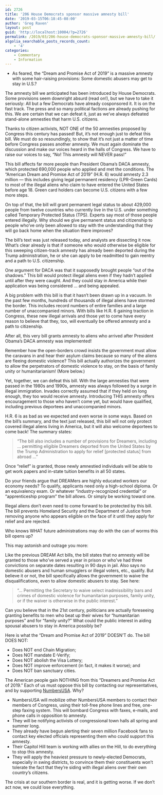 ```yaml
---
id: 2726
title: '206 House Democrats sponsor massive amnesty bill'
date: '2019-03-15T06:18:45-08:00'
author: 'Greg Raven'
layout: post
guid: 'http://localhost:10004/?p=2726'
permalink: /2019/03/206-house-democrats-sponsor-massive-amnesty-bill/
algolia_searchable_posts_records_count:
    - '4'
categories:
    - Commentary
    - Information
---
```


- As feared, the “Dream and Promise Act of 2019” is a massive amnesty with some hair-raising provisions: Some domestic abusers may get to stay in U.S.?

The amnesty bill we anticipated has been introduced by House Democrats. Some provisions seem downright absurd (read on!), but we have to take it seriously: All but a few Democrats have already cosponsored it. It is on the fast track. The press and so many political factions are already pushing for this. We are certain that we can defeat it, just as we’ve always defeated stand-alone amnesties that harm U.S. citizens.

Thanks to citizen activists, NOT ONE of the 50 amnesties proposed by Congress this century has passed! But, it’s not enough just to defeat this bill. We must do so resoundingly, to show that it’s not just a matter of time before Congress passes another amnesty. We must again dominate the discussion and make our voices heard in the halls of Congress. We have to raise our voices to say, “No! This amnesty will NEVER pass!”

This bill affects far more people than President Obama’s DACA amnesty, which protected 690,000 people who applied and met the conditions. The “American Dream and Promise Act of 2019” (H.R. 6) would amnesty 2.3 million — this includes giving legal permanent residency (LPR-Green Cards) to most of the illegal aliens who claim to have entered the United States before age 18. Green card holders can become U.S. citizens with a few more steps.

On top of that, the bill will grant permanent legal status to about 429,000 people from twelve countries who currently live in the U.S. under something called Temporary Protected Status (TPS). Experts say most of those people entered illegally. Why should we give permanent status and citizenship to people who’ve only been allowed to stay with the understanding that they will go back home when the situation there improves?

The bill’s text was just released today, and analysts are dissecting it now. What’s clear already is that if someone who would otherwise be eligible for this sweeping citizen-track amnesty has already been deported during the Trump administration, he or she can apply to be readmitted to gain reentry and a path to U.S. citizenship.

One argument for DACA was that it supposedly brought people “out of the shadows.” This bill would protect illegal aliens even if they hadn’t applied until after they were caught. And they could stay in America while their application was being considered … and being appealed.

A big problem with this bill is that it hasn’t been drawn up in a vacuum. In the past few months, hundreds of thousands of illegal aliens have stormed the border. This includes record numbers of entire families and a large number of unaccompanied minors. With bills like H.R. 6 gaining traction in Congress, these new illegal arrivals and those yet to come have every reason to believe that they, too, will eventually be offered amnesty and a path to citizenship.

After all, this very bill grants amnesty to aliens who arrived after President Obama’s DACA amnesty was implemented!

Remember how the open-borders crowd insists the government must allow the caravans in and hear their asylum claims because so many of the aliens are fleeing domestic violence? This bill actually authorizes the government to allow the perpetrators of domestic violence to stay, on the basis of family unity or humanitarianism! (More below.)

Yet, together, we can defeat this bill. With the large amnesties that were passed in the 1980s and 1990s, amnesty was always followed by a surge in illegal immigration. Invades correctly assumed that if they held on long enough, they too would receive amnesty. Introducing THIS amnesty offers encouragement to those who haven’t come yet, but would have qualified, including previous deportees and unaccompanied minors.

H.R. 6 is as bad as we expected and even worse in some ways. Based on the bill’s summary, and the text just released, this bill will not only protect covered illegal aliens living in America, but it will also welcome deportees to come back! The summary states:

> “The bill also includes a number of provisions for Dreamers, including … permitting eligible Dreamers deported from the United States by the Trump Administration to apply for relief \[protected status\] from abroad …”

Once “relief” is granted, those newly amnestied individuals will be able to get work papers and in-state tuition benefits in all 50 states.

Do your friends argue that DREAMers are highly educated workers our economy needs? To qualify, applicants need only a high-school diploma. Or an equivalency exam. Or whatever “industry-recognized credential” or “apprenticeship program” the bill allows. Or simply be working toward one.

Illegal aliens don’t even need to come forward to be protected by this bill. The bill prevents Homeland Security and the Department of Justice from removing anyone who appears eligible on the face of it until they apply for relief and are rejected.

Who knows WHAT future administrations may do with the can of worms this bill opens up?

This may astonish and outrage you more:

 Like the previous DREAM Act bills, the bill states that no amnesty will be granted to those who’ve served a year in prison or who’ve had three convictions on separate dates resulting in 90 days in jail. Also says no domestic abusers and human smugglers or illegal voters, etc., qualify. But believe it or not, the bill specifically allows the government to waive the disqualifications, even to allow domestic abusers to stay. See here:

> “… Permitting the Secretary to waive select inadmissibility bars and crimes of domestic violence for humanitarian purposes, family unity, or if the waiver is otherwise in the public interest.”

Can you believe that in the 21st century, politicians are actually foreseeing granting benefits to men who beat up their wives for “humanitarian purposes” and for “family unity?” What could the public interest in aiding spousal abusers to stay in America possibly be?

Here is what the “Dream and Promise Act of 2019” DOESN’T do. The bill DOES NOT:

- Does NOT end Chain Migration;
- Does NOT mandate E-Verify;
- Does NOT abolish the Visa Lottery;
- Does NOT improve enforcement (in fact, it makes it worse); and
- Does NOT ban sanctuary cities.

The American people gain NOTHING from this “Dreamers and Promise Act of 2019.” Each of us must oppose this bill by contacting our representatives, and by supporting [NumbersUSA](https://www.numbersusa.com/donate). Why?

- NumbersUSA will mobilize other NumbersUSA members to contact their members of Congress, using their toll-free phone lines and free, one-step faxing system. This will bombard Congress with faxes, e-mails, and phone calls in opposition to amnesty.
- They will be notifying activists of congressional town halls all spring and summer long.
- They already have begun alerting their seven million Facebook fans to contact key elected officials representing them who could support this amnesty.
- Their Capitol Hill team is working with allies on the Hill, to do everything to stop this amnesty.
- They will apply the heaviest pressure to newly-elected Democrats, especially in swing districts, to convince them their constituents won’t tolerate the fact that they’re siding with illegal aliens over their own country’s citizens.

The crisis at our southern border is real, and it is getting worse. If we don’t act now, we could lose everything.